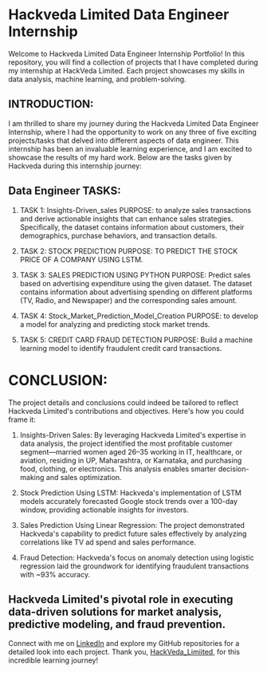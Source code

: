 # Hackveda Limited Data Engineer Internship
Welcome to Hackveda Limited Data Engineer Internship Portfolio! In this repository, you will find a collection of projects that I have completed during my internship at HackVeda Limited. Each project showcases my skills in data analysis, machine learning, and problem-solving.

## INTRODUCTION:
I am thrilled to share my journey during the Hackveda Limited Data Engineer Internship, where I had the opportunity to work on any three of five exciting projects/tasks that delved into different aspects of data engineer. This internship has been an invaluable learning experience, and I am excited to showcase the results of my hard work. Below are the tasks given by Hackveda during this internship journey:

## Data Engineer TASKS:
1. TASK 1: Insights-Driven_sales
PURPOSE: to analyze sales transactions and derive actionable insights that can enhance sales strategies. Specifically, the dataset contains information about customers, their demographics, purchase behaviors, and transaction details.

2. TASK 2: STOCK PREDICTION
PURPOSE: TO PREDICT THE STOCK PRICE OF A COMPANY USING LSTM.

3. TASK 3: SALES PREDICTION USING PYTHON
PURPOSE: Predict sales based on advertising expenditure using the given dataset. The dataset contains information about advertising
spending on different platforms (TV, Radio, and Newspaper) and the corresponding sales amount.


4. TASK 4: Stock_Market_Prediction_Model_Creation
PURPOSE: to develop a model for analyzing and predicting stock market trends.


5. TASK 5: CREDIT CARD FRAUD DETECTION
PURPOSE: Build a machine learning model to identify fraudulent credit card transactions.

# CONCLUSION:
The project details and conclusions could indeed be tailored to reflect Hackveda Limited's contributions and objectives. Here's how you could frame it:

1. Insights-Driven Sales: By leveraging Hackveda Limited's expertise in data analysis, the project identified the most profitable customer segment—married women aged 26–35 working in IT, healthcare, or aviation, residing in UP, Maharashtra, or Karnataka, and purchasing food, clothing, or electronics. This analysis enables smarter decision-making and sales optimization.

2. Stock Prediction Using LSTM: Hackveda's implementation of LSTM models accurately forecasted Google stock trends over a 100-day window, providing actionable insights for investors.

3. Sales Prediction Using Linear Regression: The project demonstrated Hackveda's capability to predict future sales effectively by analyzing correlations like TV ad spend and sales performance.

4. Fraud Detection: Hackveda's focus on anomaly detection using logistic regression laid the groundwork for identifying fraudulent transactions with ~93% accuracy.

## Hackveda Limited's pivotal role in executing data-driven solutions for market analysis, predictive modeling, and fraud prevention.

Connect with me on [LinkedIn](https://www.linkedin.com/in/bandanaprakash) and explore my GitHub repositories for a detailed look into each project. Thank you, [HackVeda_Limiited](https://hackveda.in/one2one/), for this incredible learning journey!


